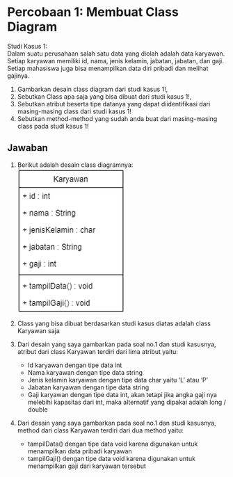 # Percobaan 1: Membuat Class Diagram

Studi Kasus 1: <br>
Dalam suatu perusahaan salah satu data yang diolah adalah data karyawan. Setiap karyawan memiliki id, nama, jenis kelamin, jabatan, jabatan, dan gaji. Setiap mahasiswa juga bisa menampilkan data diri pribadi dan melihat gajinya.

1. Gambarkan desain class diagram dari studi kasus 1!,
2. Sebutkan Class apa saja yang bisa dibuat dari studi kasus 1!,
3. Sebutkan atribut beserta tipe datanya yang dapat diidentifikasi dari masing-masing class dari studi kasus 1!
4. Sebutkan method-method yang sudah anda buat dari masing-masing class pada studi kasus 1!

## Jawaban

1. Berikut adalah desain class diagramnya: <br>
   ![Jawaban No 1](/class-and-object/percobaan1/img/uml1.png)

2. Class yang bisa dibuat berdasarkan studi kasus diatas adalah class Karyawan saja

3. Dari desain yang saya gambarkan pada soal no.1 dan studi kasusnya, atribut dari class Karyawan terdiri dari lima atribut yaitu:

   - Id karyawan dengan tipe data int
   - Nama karyawan dengan tipe data string
   - Jenis kelamin karyawan dengan tipe data char yaitu ‘L’ atau ‘P’
   - Jabatan karyawan dengan tipe data string
   - Gaji karyawan dengan tipe data int, akan tetapi jika angka gaji nya melebihi kapasitas dari int, maka alternatif yang dipakai adalah long / double

4. Dari desain yang saya gambarkan pada soal no.1 dan studi kasusnya, method dari class Karyawan terdiri dari dua method yaitu:
   - tampilData() dengan tipe data void karena digunakan untuk menampilkan data pribadi karyawan
   - tampilGaji() dengan tipe data void karena digunakan untuk menampilkan gaji dari karyawan tersebut
